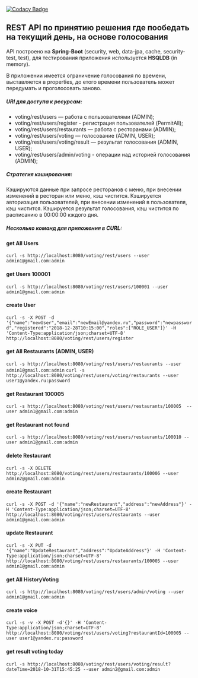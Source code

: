 [![Codacy Badge](https://api.codacy.com/project/badge/Grade/33debddccd5242c49ceaf51c86d71467)](https://www.codacy.com/app/YorikUh/voting?utm_source=github.com&amp;utm_medium=referral&amp;utm_content=uhanovyuriy/voting&amp;utm_campaign=Badge_Grade)

## REST API по принятию решения где пообедать на текущий день, на основе голосования

API  построено на  **Spring-Boot** (security, web, data-jpa, cache, security-test, test), для тестирования приложения используется **HSQLDB** (in memory). 

В приложении имеется ограничение голосования по времени, выставляется в properties, 
до етого времени пользователь может передумать и проголосовать заново.

##### URI для доступа к ресурсам:

 - voting/rest/users — работа с пользователями (ADMIN);
 - voting/rest/users/register - регистрация пользователей (PermitAll);
 - voting/rest/users/restaurants — работа с ресторанами (ADMIN);
 - voting/rest/users/voting — голосование (ADMIN, USER);
 - voting/rest/users/voting/result — результат голосования (ADMIN, USER);
 - voting/rest/users/admin/voting - операции над историей голосования (ADMIN);

##### Стратегия кэширования:

Кэшируются данные при запросе ресторанов с меню, при внесении изменений в ресторан или меню, кэш чистится.
Кэшируется авторизация пользователей, при внесении изменений в пользователя, кэш чистится.
Кэшируется результат голосования, кэш чистится по расписанию в 00:00:00 кждого дня.

##### Несколько команд для приложения в CURL:

#### get All Users
`curl -s http://localhost:8080/voting/rest/users --user admin1@gmail.com:admin`

#### get Users 100001
`curl -s http://localhost:8080/voting/rest/users/100001 --user admin1@gmail.com:admin`

#### create User
`curl -s -X POST -d '{"name":"newUser","email":"newEmail@yandex.ru","password":"newpassword","registered":"2018-12-28T10:15:00","roles":["ROLE_USER"]}' -H 'Content-Type:application/json;charset=UTF-8' http://localhost:8080/voting/rest/users/register`

#### get All Restaurants (ADMIN, USER)
`curl -s http://localhost:8080/voting/rest/users/restaurants --user admin1@gmail.com:admin`
`curl -s http://localhost:8080/voting/rest/users/voting/restaurants --user user1@yandex.ru:password`

#### get Restaurant 100005
`curl -s http://localhost:8080/voting/rest/users/restaurants/100005  --user admin1@gmail.com:admin`

#### get Restaurant not found
`curl -s http://localhost:8080/voting/rest/users/restaurants/100010 --user admin1@gmail.com:admin`

#### delete Restaurant
`curl -s -X DELETE http://localhost:8080/voting/rest/users/restaurants/100006 --user admin2@gmail.com:admin`

#### create Restaurant
`curl -s -X POST -d '{"name":"newRestaurant","address":"newAddress"}' -H 'Content-Type:application/json;charset=UTF-8' http://localhost:8080/voting/rest/users/restaurants --user admin1@gmail.com:admin`

#### update Restaurant
`curl -s -X PUT -d '{"name":"UpdateRestaurant","address":"UpdateAddress"}' -H 'Content-Type:application/json;charset=UTF-8' http://localhost:8080/voting/rest/users/restaurants/100005 --user admin1@gmail.com:admin`

#### get All HistoryVoting
`curl -s http://localhost:8080/voting/rest/users/admin/voting --user admin1@gmail.com:admin`

#### create voice
`curl -s -v -X POST -d'{}' -H 'Content-Type:application/json;charset=UTF-8' http://localhost:8080/voting/rest/users/voting?restaurantId=100005 --user user1@yandex.ru:password`

#### get result voting today
`curl -s http://localhost:8080/voting/rest/users/voting/result?dateTime=2018-10-31T15:45:25 --user admin2@gmail.com:admin`
